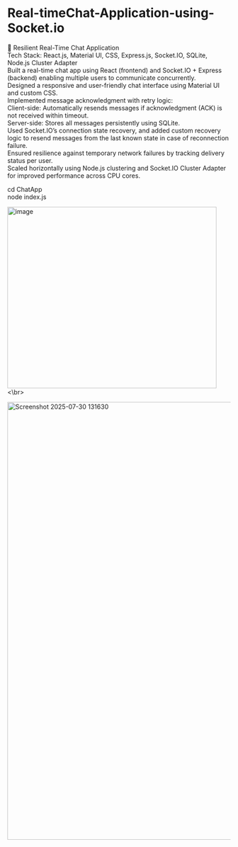 ﻿# Real-timeChat-Application-using-Socket.io
💬 Resilient Real-Time Chat Application<br/>
Tech Stack: React.js, Material UI, CSS, Express.js, Socket.IO, SQLite, Node.js Cluster Adapter<br/>
Built a real-time chat app using React (frontend) and Socket.IO + Express (backend) enabling multiple users to communicate concurrently.<br/>
Designed a responsive and user-friendly chat interface using Material UI and custom CSS.<br/>
Implemented message acknowledgment with retry logic:<br/>
Client-side: Automatically resends messages if acknowledgment (ACK) is not received within timeout.<br/>
Server-side: Stores all messages persistently using SQLite.<br/>
Used Socket.IO’s connection state recovery, and added custom recovery logic to resend messages from the last known state in case of reconnection failure.<br/>
Ensured resilience against temporary network failures by tracking delivery status per user.<br/>
Scaled horizontally using Node.js clustering and Socket.IO Cluster Adapter for improved performance across CPU cores.<br/>

cd ChatApp<br/>
node index.js<br/>

<img width="472" height="410" alt="image" src="https://github.com/user-attachments/assets/9d2fc2e0-d7b8-413f-9acc-e0ebca7defec" /><\br>


<img width="1882" height="989" alt="Screenshot 2025-07-30 131630" src="https://github.com/user-attachments/assets/fe4a7959-91d1-49b4-a79c-d8bb73e09be9" />

